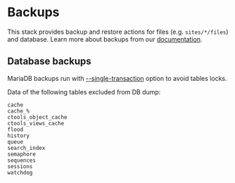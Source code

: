 # Backups

This stack provides backup and restore actions for files (e.g. `sites/*/files`) and database. Learn more about backups from our [documentation](https://help.wodby.com/apps/application-backups).

## Database backups

MariaDB backups run with [--single-transaction](https://dev.mysql.com/doc/refman/5.7/en/mysqldump.html) option to avoid tables locks.

Data of the following tables excluded from DB dump:

```
cache
cache_%
ctools_object_cache
ctools_views_cache
flood
history
queue
search_index
semaphore
sequences
sessions
watchdog
```
